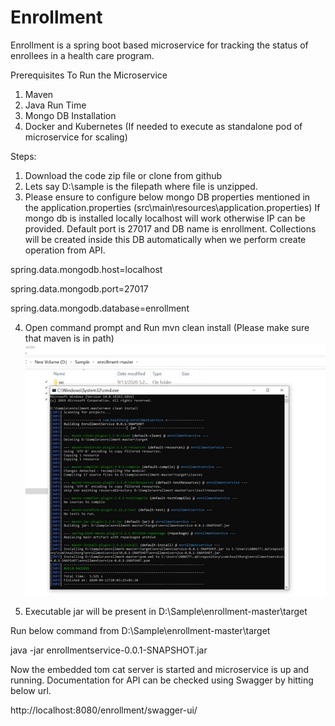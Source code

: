 # Enrollment
Enrollment is a spring boot based microservice for tracking the status of enrollees in a health care program.

Prerequisites To Run the Microservice
1. Maven
2. Java Run Time
3. Mongo DB Installation
4. Docker and Kubernetes (If needed to execute as standalone pod of microservice for scaling)


Steps: 
1. Download the code zip file or clone from github 
2.  Lets say D:\sample is the filepath where file is unzipped.
3. Please ensure to configure below mongo DB properties mentioned in the application.properties (src\main\resources\application.properties)
If mongo db is installed locally localhost will work otherwise IP can be provided. Default port is 27017 and DB name is enrollment. Collections will be created inside this DB automatically when we perform create operation from API.

spring.data.mongodb.host=localhost

spring.data.mongodb.port=27017

spring.data.mongodb.database=enrollment

4. Open command prompt and  Run mvn clean install (Please make sure that maven is in path)
![alt text](screenshots/1.png)

4. Executable jar will be present in D:\Sample\enrollment-master\target

Run below command from D:\Sample\enrollment-master\target

java -jar enrollmentservice-0.0.1-SNAPSHOT.jar
 

Now the embedded tom cat server is started and microservice is up and running. Documentation for API can be checked using Swagger by hitting below url.

http://localhost:8080/enrollment/swagger-ui/

 
